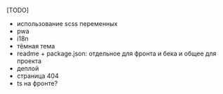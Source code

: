 [TODO]

- использование scss переменных
- pwa
- i18n
- тёмная тема
- readme + package.json: отдельное для фронта и бека и общее для проекта
- деплой
- страница 404
- ts на фронте?
